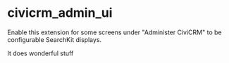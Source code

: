 # civicrm_admin_ui

Enable this extension for some screens under "Administer CiviCRM" to be configurable SearchKit displays.

It does wonderful stuff
